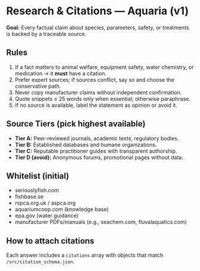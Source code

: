 # Research & Citations — Aquaria (v1)

**Goal:** Every factual claim about species, parameters, safety, or treatments is backed by a traceable source.

## Rules
1) If a fact matters to animal welfare, equipment safety, water chemistry, or medication → it **must** have a citation.
2) Prefer expert sources; if sources conflict, say so and choose the conservative path.
3) Never copy manufacturer claims without independent confirmation.
4) Quote snippets ≤ 25 words only when essential; otherwise paraphrase.
5) If no source is available, label the statement as opinion or avoid it.

## Source Tiers (pick highest available)
- **Tier A:** Peer-reviewed journals, academic texts, regulatory bodies.
- **Tier B:** Established databases and humane organizations.
- **Tier C:** Reputable practitioner guides with transparent authorship.
- **Tier D (avoid):** Anonymous forums, promotional pages without data.

## Whitelist (initial)
- seriouslyfish.com
- fishbase.se
- rspca.org.uk / aspca.org
- aquariumcoop.com (knowledge base)
- epa.gov (water guidance)
- manufacturer PDFs/manuals (e.g., seachem.com, fluvalaquatics.com)

## How to attach citations
Each answer includes a `citations` array with objects that match `/src/citation_schema.json`.
